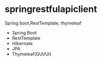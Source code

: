 # springrestfulapiclient
Spring boot,RestTemplate, thymeleaf
- Spring Boot
- RestTemplate
- Hibernate
- JPA
- Thymeleaf(GUI/UI)
